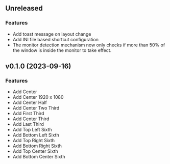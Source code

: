## Unreleased

### Features

- Add toast message on layout change
- Add INI file based shortcut configuration
- The monitor detection mechanism now only checks if more than 50% of the window is inside the monitor to take effect.

## v0.1.0 (2023-09-16)

### Features

- Add Center
- Add Center 1920 x 1080
- Add Center Half
- Add Center Two Third
- Add First Third
- Add Center Third
- Add Last Third
- Add Top Left Sixth
- Add Bottom Left Sixth
- Add Top Right Sixth
- Add Bottom Right Sixth
- Add Top Center Sixth
- Add Bottom Center Sixth
